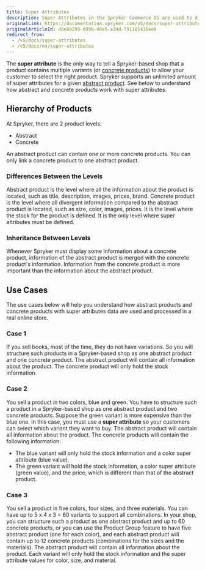 ```yaml
---
title: Super Attributes
description: Super Attributes in the Spryker Commerce OS are used to distinguish between the different Product Variants of an abstract product.
originalLink: https://documentation.spryker.com/v5/docs/super-attributes
originalArticleId: d8e84299-d99b-40e5-a34d-791101435ee6
redirect_from:
  - /v5/docs/super-attributes
  - /v5/docs/en/super-attributes
---
```


The **super attribute** is the only way to tell a Spryker-based shop that a product contains multiple variants (or [concrete products](/docs/scos/user/features/{{page.version}}/product-information-management/product-abstraction.html)) to allow your customer to select the right product.
Spryker supports an unlimited amount of super attributes for a given [abstract product](/docs/scos/user/features/{{page.version}}/product-information-management/product-abstraction.html). See below to understand how abstract and concrete products work with super attributes.

## Hierarchy of Products

At Spryker, there are 2 product levels:
* Abstract
* Concrete

An abstract product can contain one or more concrete products. You can only link a concrete product to one abstract product.

### Differences Between the Levels

Abstract product is the level where all the information about the product is located, such as title, description, images, prices, brand.
Concrete product is the level where all divergent information compared to the abstract product is located, such as size, color, images, prices. It is the level where the stock for the product is defined. It is the only level where super attributes must be defined.

### Inheritance Between Levels

Whenever Spryker must display some information about a concrete product, information of the abstract product is merged with the concrete product's information. Information from the concrete product is more important than the information about the abstract product.

## Use Cases
The use cases below will help you understand how abstract products and concrete products with super attributes data are used and processed in a real online store.

### Case 1

If you sell books, most of the time, they do not have variations. So you will structure such products in a Spryker-based shop as one abstract product and one concrete product.
The abstract product will contain all information about the product. The concrete product will only hold the stock information.

### Case 2

You sell a product in two colors, blue and green. You have to structure such a product in a Spryker-based shop as one abstract product and two concrete products. Suppose the green variant is more expensive than the blue one. In this case, you must use a **super attribute** so your customers can select which variant they want to buy.
The abstract product will contain all information about the product.
The concrete products will contain the following  information:
* The blue variant will only hold the stock information and a color super attribute (blue value).
* The green variant will hold the stock information, a color super attribute (green value), and the price, which is different than that of the abstract product.

### Case 3

You sell a product in five colors, four sizes, and three materials. You can have up to 5 x 4 x 3 = 60 variants to support all combinations. In your shop, you can structure such a product as one abstract product and up to 60 concrete products, or you can use the Product Group feature to have five abstract product (one for each color), and each abstract product will contain up to 12 concrete products (combinations for the sizes and the materials).
The abstract product will contain all information about the product. Each variant will only hold the stock information and the super attribute values for color, size, and material.

